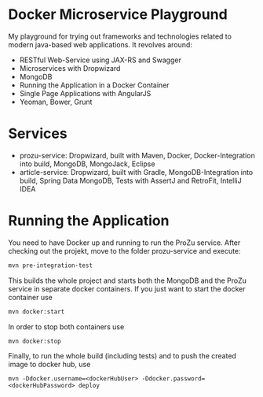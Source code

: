 # Docker Microservice Playground
My playground for trying out frameworks and technologies related to modern java-based web applications. It revolves around:

- RESTful Web-Service using JAX-RS and Swagger
- Microservices with Dropwizard
- MongoDB
- Running the Application in a Docker Container
- Single Page Applications with AngularJS
- Yeoman, Bower, Grunt

# Services
- prozu-service: Dropwizard, built with Maven, Docker, Docker-Integration into build, MongoDB, MongoJack, Eclipse
- article-service: Dropwizard, built with Gradle, MongoDB-Integration into build, Spring Data MongoDB, Tests with AssertJ and RetroFit, IntelliJ IDEA

# Running the Application
You need to have Docker up and running to run the ProZu service. After checking out the projekt, move to the folder prozu-service and execute:
````bash
mvn pre-integration-test
````
This builds the whole project and starts both the MongoDB and the ProZu service in separate docker containers. If you just want to start the docker container use
````bash
mvn docker:start
````
In order to stop both containers use
````bash
mvn docker:stop
````
Finally, to run the whole build (including tests) and to push the created image to docker hub, use 
````
mvn -Ddocker.username=<dockerHubUser> -Ddocker.password=<dockerHubPassword> deploy
````
